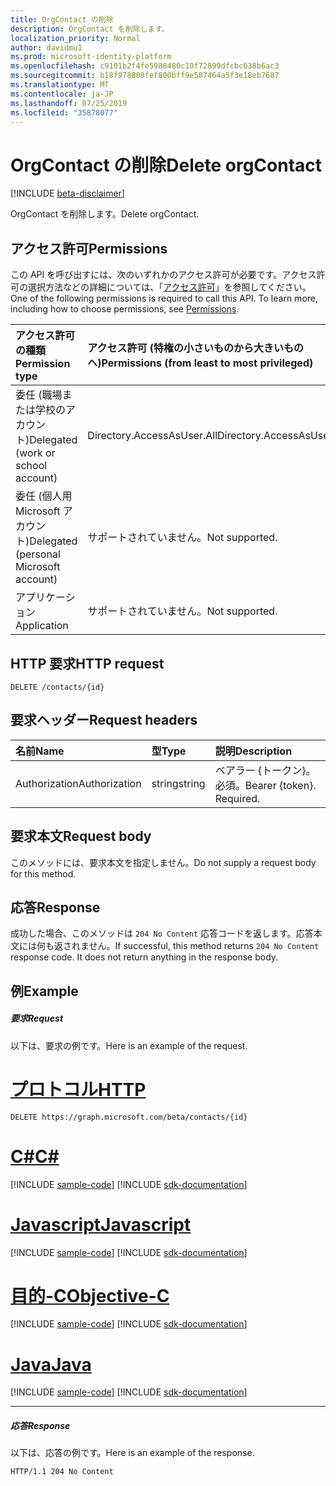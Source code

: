 ```yaml
---
title: OrgContact の削除
description: OrgContact を削除します。
localization_priority: Normal
author: davidmu1
ms.prod: microsoft-identity-platform
ms.openlocfilehash: c9101b2f4fe5988480c10f72899dfcbc638b6ac3
ms.sourcegitcommit: b18f978808fef800bff9e587464a5f3e18eb7687
ms.translationtype: MT
ms.contentlocale: ja-JP
ms.lasthandoff: 07/25/2019
ms.locfileid: "35878077"
---
```

# <a name="delete-orgcontact"></a><span data-ttu-id="07099-103">OrgContact の削除</span><span class="sxs-lookup"><span data-stu-id="07099-103">Delete orgContact</span></span>

[!INCLUDE [beta-disclaimer](../../includes/beta-disclaimer.md)]

<span data-ttu-id="07099-104">OrgContact を削除します。</span><span class="sxs-lookup"><span data-stu-id="07099-104">Delete orgContact.</span></span>
## <a name="permissions"></a><span data-ttu-id="07099-105">アクセス許可</span><span class="sxs-lookup"><span data-stu-id="07099-105">Permissions</span></span>
<span data-ttu-id="07099-p101">この API を呼び出すには、次のいずれかのアクセス許可が必要です。アクセス許可の選択方法などの詳細については、「[アクセス許可](/graph/permissions-reference)」を参照してください。</span><span class="sxs-lookup"><span data-stu-id="07099-p101">One of the following permissions is required to call this API. To learn more, including how to choose permissions, see [Permissions](/graph/permissions-reference).</span></span>

|<span data-ttu-id="07099-108">アクセス許可の種類</span><span class="sxs-lookup"><span data-stu-id="07099-108">Permission type</span></span>      | <span data-ttu-id="07099-109">アクセス許可 (特権の小さいものから大きいものへ)</span><span class="sxs-lookup"><span data-stu-id="07099-109">Permissions (from least to most privileged)</span></span>              |
|:--------------------|:---------------------------------------------------------|
|<span data-ttu-id="07099-110">委任 (職場または学校のアカウント)</span><span class="sxs-lookup"><span data-stu-id="07099-110">Delegated (work or school account)</span></span> | <span data-ttu-id="07099-111">Directory.AccessAsUser.All</span><span class="sxs-lookup"><span data-stu-id="07099-111">Directory.AccessAsUser.All</span></span>    |
|<span data-ttu-id="07099-112">委任 (個人用 Microsoft アカウント)</span><span class="sxs-lookup"><span data-stu-id="07099-112">Delegated (personal Microsoft account)</span></span> | <span data-ttu-id="07099-113">サポートされていません。</span><span class="sxs-lookup"><span data-stu-id="07099-113">Not supported.</span></span>    |
|<span data-ttu-id="07099-114">アプリケーション</span><span class="sxs-lookup"><span data-stu-id="07099-114">Application</span></span> | <span data-ttu-id="07099-115">サポートされていません。</span><span class="sxs-lookup"><span data-stu-id="07099-115">Not supported.</span></span> |

## <a name="http-request"></a><span data-ttu-id="07099-116">HTTP 要求</span><span class="sxs-lookup"><span data-stu-id="07099-116">HTTP request</span></span>
<!-- { "blockType": "ignored" } -->
```http
DELETE /contacts/{id}

```
## <a name="request-headers"></a><span data-ttu-id="07099-117">要求ヘッダー</span><span class="sxs-lookup"><span data-stu-id="07099-117">Request headers</span></span>
| <span data-ttu-id="07099-118">名前</span><span class="sxs-lookup"><span data-stu-id="07099-118">Name</span></span>       | <span data-ttu-id="07099-119">型</span><span class="sxs-lookup"><span data-stu-id="07099-119">Type</span></span> | <span data-ttu-id="07099-120">説明</span><span class="sxs-lookup"><span data-stu-id="07099-120">Description</span></span>|
|:---------------|:--------|:----------|
| <span data-ttu-id="07099-121">Authorization</span><span class="sxs-lookup"><span data-stu-id="07099-121">Authorization</span></span>  | <span data-ttu-id="07099-122">string</span><span class="sxs-lookup"><span data-stu-id="07099-122">string</span></span>  | <span data-ttu-id="07099-p102">ベアラー {トークン}。必須。</span><span class="sxs-lookup"><span data-stu-id="07099-p102">Bearer {token}. Required.</span></span> |

## <a name="request-body"></a><span data-ttu-id="07099-125">要求本文</span><span class="sxs-lookup"><span data-stu-id="07099-125">Request body</span></span>
<span data-ttu-id="07099-126">このメソッドには、要求本文を指定しません。</span><span class="sxs-lookup"><span data-stu-id="07099-126">Do not supply a request body for this method.</span></span>

## <a name="response"></a><span data-ttu-id="07099-127">応答</span><span class="sxs-lookup"><span data-stu-id="07099-127">Response</span></span>

<span data-ttu-id="07099-p103">成功した場合、このメソッドは `204 No Content` 応答コードを返します。応答本文には何も返されません。</span><span class="sxs-lookup"><span data-stu-id="07099-p103">If successful, this method returns `204 No Content` response code. It does not return anything in the response body.</span></span>

## <a name="example"></a><span data-ttu-id="07099-130">例</span><span class="sxs-lookup"><span data-stu-id="07099-130">Example</span></span>
##### <a name="request"></a><span data-ttu-id="07099-131">要求</span><span class="sxs-lookup"><span data-stu-id="07099-131">Request</span></span>
<span data-ttu-id="07099-132">以下は、要求の例です。</span><span class="sxs-lookup"><span data-stu-id="07099-132">Here is an example of the request.</span></span>

# <a name="httptabhttp"></a>[<span data-ttu-id="07099-133">プロトコル</span><span class="sxs-lookup"><span data-stu-id="07099-133">HTTP</span></span>](#tab/http)
<!-- {
  "blockType": "request",
  "name": "delete_orgcontact"
}-->
```http
DELETE https://graph.microsoft.com/beta/contacts/{id}
```
# <a name="ctabcsharp"></a>[<span data-ttu-id="07099-134">C#</span><span class="sxs-lookup"><span data-stu-id="07099-134">C#</span></span>](#tab/csharp)
[!INCLUDE [sample-code](../includes/snippets/csharp/delete-orgcontact-csharp-snippets.md)]
[!INCLUDE [sdk-documentation](../includes/snippets/snippets-sdk-documentation-link.md)]

# <a name="javascripttabjavascript"></a>[<span data-ttu-id="07099-135">Javascript</span><span class="sxs-lookup"><span data-stu-id="07099-135">Javascript</span></span>](#tab/javascript)
[!INCLUDE [sample-code](../includes/snippets/javascript/delete-orgcontact-javascript-snippets.md)]
[!INCLUDE [sdk-documentation](../includes/snippets/snippets-sdk-documentation-link.md)]

# <a name="objective-ctabobjc"></a>[<span data-ttu-id="07099-136">目的-C</span><span class="sxs-lookup"><span data-stu-id="07099-136">Objective-C</span></span>](#tab/objc)
[!INCLUDE [sample-code](../includes/snippets/objc/delete-orgcontact-objc-snippets.md)]
[!INCLUDE [sdk-documentation](../includes/snippets/snippets-sdk-documentation-link.md)]

# <a name="javatabjava"></a>[<span data-ttu-id="07099-137">Java</span><span class="sxs-lookup"><span data-stu-id="07099-137">Java</span></span>](#tab/java)
[!INCLUDE [sample-code](../includes/snippets/java/delete-orgcontact-java-snippets.md)]
[!INCLUDE [sdk-documentation](../includes/snippets/snippets-sdk-documentation-link.md)]

---

##### <a name="response"></a><span data-ttu-id="07099-138">応答</span><span class="sxs-lookup"><span data-stu-id="07099-138">Response</span></span>
<span data-ttu-id="07099-139">以下は、応答の例です。</span><span class="sxs-lookup"><span data-stu-id="07099-139">Here is an example of the response.</span></span> 
<!-- {
  "blockType": "response",
  "truncated": true
} -->
```http
HTTP/1.1 204 No Content
```

<!-- uuid: 8fcb5dbc-d5aa-4681-8e31-b001d5168d79
2015-10-25 14:57:30 UTC -->
<!--
{
  "type": "#page.annotation",
  "description": "Delete orgContact",
  "keywords": "",
  "section": "documentation",
  "tocPath": "",
  "suppressions": [
  ]
}
-->
